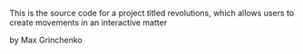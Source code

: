 This is the source code for a project titled revolutions, which allows users to create movements in an interactive matter

by Max Grinchenko